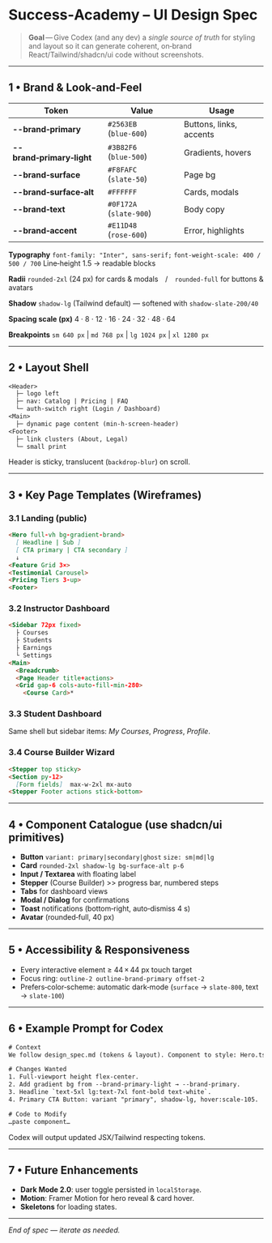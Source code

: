 # Success‑Academy – UI Design Spec

> **Goal** — Give Codex (and any dev) a *single source of truth* for styling and layout so it can generate coherent, on‑brand React/Tailwind/shadcn/ui code without screenshots.

---

## 1 • Brand & Look‑and‑Feel

| Token                     | Value                   | Usage                   |
| ------------------------- | ----------------------- | ----------------------- |
| **--brand‑primary**       | `#2563EB` (`blue‑600`)  | Buttons, links, accents |
| **--brand‑primary‑light** | `#3B82F6` (`blue‑500`)  | Gradients, hovers       |
| **--brand‑surface**       | `#F8FAFC` (`slate‑50`)  | Page bg                 |
| **--brand‑surface‑alt**   | `#FFFFFF`               | Cards, modals           |
| **--brand‑text**          | `#0F172A` (`slate‑900`) | Body copy               |
| **--brand‑accent**        | `#E11D48` (`rose‑600`)  | Error, highlights       |

**Typography**  `font‑family: "Inter", sans‑serif;`
`font‑weight‑scale: 400 / 500 / 700`
Line‑height 1.5 → readable blocks

**Radii** `rounded‑2xl` (24 px) for cards & modals / `rounded‑full` for buttons & avatars

**Shadow** `shadow‑lg` (Tailwind default) — softened with `shadow-slate-200/40`

**Spacing scale (px)** 4 · 8 · 12 · 16 · 24 · 32 · 48 · 64

**Breakpoints** `sm 640 px` | `md 768 px` | `lg 1024 px` | `xl 1280 px`

---

## 2 • Layout Shell

```txt
<Header>
  ├─ logo left
  ├─ nav: Catalog | Pricing | FAQ
  └─ auth‑switch right (Login / Dashboard)
<Main>
  ├─ dynamic page content (min‑h‑screen‑header)
<Footer>
  ├─ link clusters (About, Legal)
  └─ small print
```

Header is sticky, translucent (`backdrop‑blur`) on scroll.

---

## 3 • Key Page Templates (Wireframes)

### 3.1 Landing (public)

```md
<Hero full‑vh bg‑gradient‑brand>
  [ Headline | Sub ]
  [ CTA primary | CTA secondary ]
  ↓
<Feature Grid 3×>
<Testimonial Carousel>
<Pricing Tiers 3‑up>
<Footer>
```

### 3.2 Instructor Dashboard

```md
<Sidebar 72px fixed>
  ├ Courses
  ├ Students
  ├ Earnings
  └ Settings
<Main>
  <Breadcrumb>
  <Page Header title+actions>
  <Grid gap‑6 cols‑auto‑fill‑min‑280>
    <Course Card>*
```

### 3.3 Student Dashboard

Same shell but sidebar items: *My Courses*, *Progress*, *Profile*.

### 3.4 Course Builder Wizard

```md
<Stepper top sticky>
<Section py‑12>
  [Form fields]  max‑w‑2xl mx‑auto
<Stepper Footer actions stick‑bottom>
```

---

## 4 • Component Catalogue (use shadcn/ui primitives)

* **Button** `variant: primary|secondary|ghost` `size: sm|md|lg`
* **Card** `rounded‑2xl shadow‑lg bg‑surface‑alt p‑6`
* **Input / Textarea** with floating label
* **Stepper** (Course Builder) >> progress bar, numbered steps
* **Tabs** for dashboard views
* **Modal / Dialog** for confirmations
* **Toast** notifications (bottom‑right, auto‑dismiss 4 s)
* **Avatar** (rounded‑full, 40 px)

---

## 5 • Accessibility & Responsiveness

* Every interactive element ≥ 44 × 44 px touch target
* Focus ring: `outline‑2 outline‑brand‑primary offset‑2`
* Prefers‑color‑scheme: automatic dark‑mode (`surface` → `slate‑800`, text → `slate‑100`)

---

## 6 • Example Prompt for Codex

```txt
# Context
We follow design_spec.md (tokens & layout). Component to style: Hero.tsx.

# Changes Wanted
1. Full‑viewport height flex‑center.
2. Add gradient bg from --brand‑primary‑light → --brand‑primary.
3. Headline `text‑5xl lg:text‑7xl font‑bold text‑white`.
4. Primary CTA Button: variant "primary", shadow‑lg, hover:scale‑105.

# Code to Modify
…paste component…
```

Codex will output updated JSX/Tailwind respecting tokens.

---

## 7 • Future Enhancements

* **Dark Mode 2.0**: user toggle persisted in `localStorage`.
* **Motion**: Framer Motion for hero reveal & card hover.
* **Skeletons** for loading states.

---

*End of spec — iterate as needed.*
